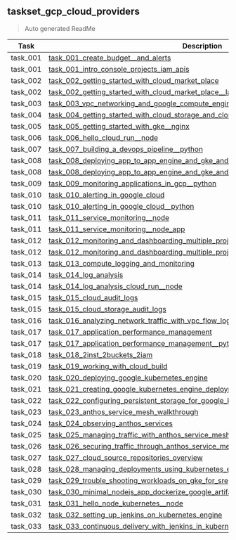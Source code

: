 ## taskset_gcp_cloud_providers

> Auto generated ReadMe

| Task     | Description                                                                                                                                                                                                |
|----------|------------------------------------------------------------------------------------------------------------------------------------------------------------------------------------------------------------|
| task_001 | [task_001_create_budget__and_alerts](taskset_gcp_cloud_providers/task_001_create_budget__and_alerts)                                                                                                       |
| task_001 | [task_001_intro_console_projects_iam_apis](taskset_gcp_cloud_providers/task_001_intro_console_projects_iam_apis)                                                                                           |
| task_002 | [task_002_getting_started_with_cloud_market_place](taskset_gcp_cloud_providers/task_002_getting_started_with_cloud_market_place)                                                                           |
| task_002 | [task_002_getting_started_with_cloud_market_place__lamp_stack](taskset_gcp_cloud_providers/task_002_getting_started_with_cloud_market_place__lamp_stack)                                                   |
| task_003 | [task_003_vpc_networking_and_google_compute_engine](taskset_gcp_cloud_providers/task_003_vpc_networking_and_google_compute_engine)                                                                         |
| task_004 | [task_004_getting_started_with_cloud_storage_and_cloud_sql__php](taskset_gcp_cloud_providers/task_004_getting_started_with_cloud_storage_and_cloud_sql__php)                                               |
| task_005 | [task_005_getting_started_with_gke__nginx](taskset_gcp_cloud_providers/task_005_getting_started_with_gke__nginx)                                                                                           |
| task_006 | [task_006_hello_cloud_run__node](taskset_gcp_cloud_providers/task_006_hello_cloud_run__node)                                                                                                               |
| task_007 | [task_007_building_a_devops_pipeline__python](taskset_gcp_cloud_providers/task_007_building_a_devops_pipeline__python)                                                                                     |
| task_008 | [task_008_deploying_app_to_app_engine_and_gke_and_cloudrun](taskset_gcp_cloud_providers/task_008_deploying_app_to_app_engine_and_gke_and_cloudrun)                                                         |
| task_008 | [task_008_deploying_app_to_app_engine_and_gke_and_cloudrun__python](taskset_gcp_cloud_providers/task_008_deploying_app_to_app_engine_and_gke_and_cloudrun__python)                                         |
| task_009 | [task_009_monitoring_applications_in_gcp__python](taskset_gcp_cloud_providers/task_009_monitoring_applications_in_gcp__python)                                                                             |
| task_010 | [task_010_alerting_in_google_cloud](taskset_gcp_cloud_providers/task_010_alerting_in_google_cloud)                                                                                                         |
| task_010 | [task_010_alerting_in_google_cloud__python](taskset_gcp_cloud_providers/task_010_alerting_in_google_cloud__python)                                                                                         |
| task_011 | [task_011_service_monitoring__node](taskset_gcp_cloud_providers/task_011_service_monitoring__node)                                                                                                         |
| task_011 | [task_011_service_monitoring__node_app](taskset_gcp_cloud_providers/task_011_service_monitoring__node_app)                                                                                                 |
| task_012 | [task_012_monitoring_and_dashboarding_multiple_projects_from_a_single_workspace](taskset_gcp_cloud_providers/task_012_monitoring_and_dashboarding_multiple_projects_from_a_single_workspace)               |
| task_012 | [task_012_monitoring_and_dashboarding_multiple_projects_from_a_single_workspace__nginx](taskset_gcp_cloud_providers/task_012_monitoring_and_dashboarding_multiple_projects_from_a_single_workspace__nginx) |
| task_013 | [task_013_compute_logging_and_monitoring](taskset_gcp_cloud_providers/task_013_compute_logging_and_monitoring)                                                                                             |
| task_014 | [task_014_log_analysis](taskset_gcp_cloud_providers/task_014_log_analysis)                                                                                                                                 |
| task_014 | [task_014_log_analysis_cloud_run__node](taskset_gcp_cloud_providers/task_014_log_analysis_cloud_run__node)                                                                                                 |
| task_015 | [task_015_cloud_audit_logs](taskset_gcp_cloud_providers/task_015_cloud_audit_logs)                                                                                                                         |
| task_015 | [task_015_cloud_storage_audit_logs](taskset_gcp_cloud_providers/task_015_cloud_storage_audit_logs)                                                                                                         |
| task_016 | [task_016_analyzing_network_traffic_with_vpc_flow_logs](taskset_gcp_cloud_providers/task_016_analyzing_network_traffic_with_vpc_flow_logs)                                                                 |
| task_017 | [task_017_application_performance_management](taskset_gcp_cloud_providers/task_017_application_performance_management)                                                                                     |
| task_017 | [task_017_application_performance_management__python_and_nodejs](taskset_gcp_cloud_providers/task_017_application_performance_management__python_and_nodejs)                                               |
| task_018 | [task_018_2inst_2buckets_2iam](taskset_gcp_cloud_providers/task_018_2inst_2buckets_2iam)                                                                                                                   |
| task_019 | [task_019_working_with_cloud_build](taskset_gcp_cloud_providers/task_019_working_with_cloud_build)                                                                                                         |
| task_020 | [task_020_deploying_google_kubernetes_engine](taskset_gcp_cloud_providers/task_020_deploying_google_kubernetes_engine)                                                                                     |
| task_021 | [task_021_creating_google_kubernetes_engine_deployments](taskset_gcp_cloud_providers/task_021_creating_google_kubernetes_engine_deployments)                                                               |
| task_022 | [task_022_configuring_persistent_storage_for_google_kubernetes_engine](taskset_gcp_cloud_providers/task_022_configuring_persistent_storage_for_google_kubernetes_engine)                                   |
| task_023 | [task_023_anthos_service_mesh_walkthrough](taskset_gcp_cloud_providers/task_023_anthos_service_mesh_walkthrough)                                                                                           |
| task_024 | [task_024_observing_anthos_services](taskset_gcp_cloud_providers/task_024_observing_anthos_services)                                                                                                       |
| task_025 | [task_025_managing_traffic_with_anthos_service_mesh](taskset_gcp_cloud_providers/task_025_managing_traffic_with_anthos_service_mesh)                                                                       |
| task_026 | [task_026_securing_traffic_through_anthos_service_mesh](taskset_gcp_cloud_providers/task_026_securing_traffic_through_anthos_service_mesh)                                                                 |
| task_027 | [task_027_cloud_source_repositories_overview](taskset_gcp_cloud_providers/task_027_cloud_source_repositories_overview)                                                                                     |
| task_028 | [task_028_managing_deployments_using_kubernetes_engine](taskset_gcp_cloud_providers/task_028_managing_deployments_using_kubernetes_engine)                                                                 |
| task_029 | [task_029_trouble_shooting_workloads_on_gke_for_sre](taskset_gcp_cloud_providers/task_029_trouble_shooting_workloads_on_gke_for_sre)                                                                       |
| task_030 | [task_030_minimal_nodejs_app_dockerize_google_artifact_registry](taskset_gcp_cloud_providers/task_030_minimal_nodejs_app_dockerize_google_artifact_registry)                                               |
| task_031 | [task_031_hello_node_kubernetes__node](taskset_gcp_cloud_providers/task_031_hello_node_kubernetes__node)                                                                                                   |
| task_032 | [task_032_setting_up_jenkins_on_kubernetes_engine](taskset_gcp_cloud_providers/task_032_setting_up_jenkins_on_kubernetes_engine)                                                                           |
| task_033 | [task_033_continuous_delivery_with_jenkins_in_kubernetes_engine](taskset_gcp_cloud_providers/task_033_continuous_delivery_with_jenkins_in_kubernetes_engine)                                               |

